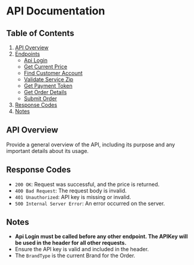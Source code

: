 # API Documentation

## Table of Contents
1. [API Overview](#api-overview)
2. [Endpoints](#endpoints)
    - [Api Login](Endpoints/apiLogin.md#api-login)
    - [Get Current Price](Endpoints/getCurrentPrice.md#get-current-price)
    - [Find Customer Account](Endpoints/findCustomerAccount.md#find-customer-account)
    - [Validate Service Zip](Endpoints/validateServiceZip.md#validate-service-zip-code)
    - [Get Payment Token](Endpoints/getPaymentToken.md#get-payment-token)
    - [Get Order Details](Endpoints/getOrderDetails.md#get-order-details)
    - [Submit Order](Endpoints/submitOrder.md#submit-order)
3. [Response Codes](#response-codes)
4. [Notes](#notes)

## API Overview
Provide a general overview of the API, including its purpose and any important details about its usage.

## Response Codes
- `200 OK`: Request was successful, and the price is returned.
- `400 Bad Request`: The request body is invalid.
- `401 Unauthorized`: API key is missing or invalid.
- `500 Internal Server Error`: An error occurred on the server.

## Notes
- **Api Login must be called before any other endpoint. The APIKey will be used in the header for all other requests.**
- Ensure the API key is valid and included in the header.
- The `BrandType` is the current Brand for the Order.
